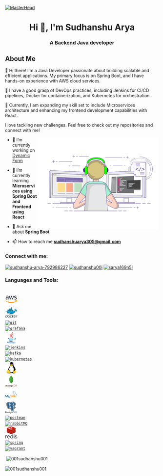 [![MasterHead](https://visme.co/blog/wp-content/uploads/2019/10/animated-presentation-software-header-wide.gif)](mydevland.vercel.app)
<h1 align="center">Hi 👋, I'm Sudhanshu Arya</h1>
<h3 align="center">A Backend Java developer</h3>

## About Me
👋 Hi there! I’m a Java Developer passionate about building scalable and efficient applications. My primary focus is on Spring Boot, and I have hands-on experience with AWS cloud services.

🔧 I have a good grasp of DevOps practices, including Jenkins for CI/CD pipelines, Docker for containerization, and Kubernetes for orchestration.

🚀 Currently, I am expanding my skill set to include Microservices architecture and enhancing my frontend development capabilities with React.

I love tackling new challenges. Feel free to check out my repositories and connect with me!

<img align="right" alt="Coding" width="400" src="https://raw.githubusercontent.com/devSouvik/devSouvik/master/gif3.gif">

- 🔭 I’m currently working on [Dynamic Form](https://github.com/001sudhanshu001/DynamicForm.git)

- 🌱 I’m currently learning **Microservices using Spring Boot and Frontend using React**

- 💬 Ask me about **Spring Boot**

- 📫 How to reach me **sudhanshuarya305@gmail.com**

<h3 align="left">Connect with me:</h3>
<p align="left">
<a href="https://linkedin.com/in/sudhanshu-arya-792986227" target="blank"><img align="center" src="https://raw.githubusercontent.com/rahuldkjain/github-profile-readme-generator/master/src/images/icons/Social/linked-in-alt.svg" alt="sudhanshu-arya-792986227" height="30" width="40" /></a>
<a href="https://www.leetcode.com/sudhanshu00i" target="blank"><img align="center" src="https://raw.githubusercontent.com/rahuldkjain/github-profile-readme-generator/master/src/images/icons/Social/leet-code.svg" alt="sudhanshu00i" height="30" width="40" /></a>
<a href="https://auth.geeksforgeeks.org/user/sarya169n5l" target="blank"><img align="center" src="https://raw.githubusercontent.com/rahuldkjain/github-profile-readme-generator/master/src/images/icons/Social/geeks-for-geeks.svg" alt="sarya169n5l" height="30" width="40" /></a>
</p>

<h3 align="left">Languages and Tools:</h3>
<p align="left"> <a href="https://aws.amazon.com" target="_blank" rel="noreferrer"> 
  
<code> <img src="https://raw.githubusercontent.com/devicons/devicon/master/icons/amazonwebservices/amazonwebservices-original-wordmark.svg" alt="aws" width="40" height="40"/></code> </a> <a href="https://www.gnu.org/software/bash/" target="_blank" rel="noreferrer"> 
<code> <img src="https://raw.githubusercontent.com/devicons/devicon/master/icons/docker/docker-original-wordmark.svg" alt="docker" width="40" height="40"/></code> </a> <a href="https://git-scm.com/" target="_blank" rel="noreferrer">
<code> <img src="https://www.vectorlogo.zone/logos/git-scm/git-scm-icon.svg" alt="git" width="40" height="40"/></code> </a> <a href="https://grafana.com" target="_blank" rel="noreferrer">
<code> <img src="https://www.vectorlogo.zone/logos/grafana/grafana-icon.svg" alt="grafana" width="40" height="40"/></code> </a> <a href="https://www.java.com" target="_blank" rel="noreferrer">
<code> <img src="https://raw.githubusercontent.com/devicons/devicon/master/icons/java/java-original.svg" alt="java" width="40" height="40"/></code> </a> <a href="https://www.jenkins.io" target="_blank" rel="noreferrer">
<code> <img src="https://www.vectorlogo.zone/logos/jenkins/jenkins-icon.svg" alt="jenkins" width="40" height="40"/></code> </a> <a href="https://kafka.apache.org/" target="_blank" rel="noreferrer">
<code> <img src="https://www.vectorlogo.zone/logos/apache_kafka/apache_kafka-icon.svg" alt="kafka" width="40" height="40"/></code> </a> <a href="https://kubernetes.io" target="_blank" rel="noreferrer">
<code> <img src="https://www.vectorlogo.zone/logos/kubernetes/kubernetes-icon.svg" alt="kubernetes" width="40" height="40"/></code> </a> <a href="https://www.linux.org/" target="_blank" rel="noreferrer">
<code> <img src="https://raw.githubusercontent.com/devicons/devicon/master/icons/linux/linux-original.svg" alt="linux" width="40" height="40"/></code> </a><a href="https://www.mongodb.com/" target="_blank" rel="noreferrer"> 
<code> <img src="https://raw.githubusercontent.com/devicons/devicon/master/icons/mongodb/mongodb-original-wordmark.svg" alt="mongodb" width="40" height="40"/></code> </a> <a href="https://www.mysql.com/" target="_blank" rel="noreferrer"> 
<code> <img src="https://raw.githubusercontent.com/devicons/devicon/master/icons/mysql/mysql-original-wordmark.svg" alt="mysql" width="40" height="40"/></code> </a> <a href="https://www.postgresql.org" target="_blank" rel="noreferrer"> 
<code> <img src="https://raw.githubusercontent.com/devicons/devicon/master/icons/postgresql/postgresql-original-wordmark.svg" alt="postgresql" width="40" height="40"/></code> </a> <a href="https://postman.com" target="_blank" rel="noreferrer"> 
<code> <img src="https://www.vectorlogo.zone/logos/getpostman/getpostman-icon.svg" alt="postman" width="40" height="40"/></code> </a> <a href="https://www.rabbitmq.com" target="_blank" rel="noreferrer"> 
<code> <img src="https://www.vectorlogo.zone/logos/rabbitmq/rabbitmq-icon.svg" alt="rabbitMQ" width="40" height="40"/></code> </a> <a href="https://redis.io" target="_blank" rel="noreferrer">
<code> <img src="https://raw.githubusercontent.com/devicons/devicon/master/icons/redis/redis-original-wordmark.svg" alt="redis" width="40" height="40"/></code> </a> <a href="https://spring.io/" target="_blank" rel="noreferrer">
<code> <img src="https://www.vectorlogo.zone/logos/springio/springio-icon.svg" alt="spring" width="40" height="40"/></code> </a> <a href="https://www.vagrantup.com/" target="_blank" rel="noreferrer"> 
<code> <img src="https://www.vectorlogo.zone/logos/vagrantup/vagrantup-icon.svg" alt="vagrant" width="40" height="40"/></code> </a> </p>

<p>&nbsp;<img align="center" src="https://github-readme-stats.vercel.app/api?username=001sudhanshu001&show_icons=true&locale=en" alt="001sudhanshu001" /></p>

<p><img align="center" src="https://github-readme-streak-stats.herokuapp.com/?user=001sudhanshu001&" alt="001sudhanshu001" /></p>

